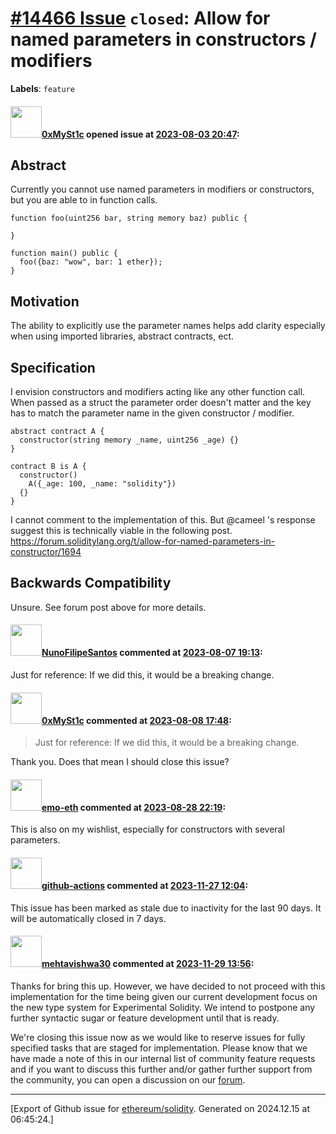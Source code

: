 # [\#14466 Issue](https://github.com/ethereum/solidity/issues/14466) `closed`: Allow for named parameters in constructors / modifiers
**Labels**: `feature`


#### <img src="https://avatars.githubusercontent.com/u/101825630?u=95ecedbb7e7ac03015da8bb9288a9906cd5ef58b&v=4" width="50">[0xMySt1c](https://github.com/0xMySt1c) opened issue at [2023-08-03 20:47](https://github.com/ethereum/solidity/issues/14466):

## Abstract

Currently you cannot use named parameters in modifiers or constructors, but you are able to in function calls. 
```solidity
function foo(uint256 bar, string memory baz) public {

}

function main() public {
  foo({baz: "wow", bar: 1 ether});
}
```

## Motivation

The ability to explicitly use the parameter names helps add clarity especially when using imported libraries, abstract contracts, ect.

## Specification

I envision constructors and modifiers acting like any other function call. When passed as a struct the parameter order doesn't matter and the key has to match the parameter name in the given constructor / modifier.

```solidity
abstract contract A {
  constructor(string memory _name, uint256 _age) {}
}

contract B is A {
  constructor()
    A({_age: 100, _name: "solidity"})
  {}
}
```

I cannot comment to the implementation of this. But @cameel 's response suggest this is technically viable in the following post.
https://forum.soliditylang.org/t/allow-for-named-parameters-in-constructor/1694

## Backwards Compatibility

Unsure. See forum post above for more details.


#### <img src="https://avatars.githubusercontent.com/u/2582498?u=a1331723a724eb612a66f75abee3048448e2fe01&v=4" width="50">[NunoFilipeSantos](https://github.com/NunoFilipeSantos) commented at [2023-08-07 19:13](https://github.com/ethereum/solidity/issues/14466#issuecomment-1668441213):

Just for reference: If we did this, it would be a breaking change.

#### <img src="https://avatars.githubusercontent.com/u/101825630?u=95ecedbb7e7ac03015da8bb9288a9906cd5ef58b&v=4" width="50">[0xMySt1c](https://github.com/0xMySt1c) commented at [2023-08-08 17:48](https://github.com/ethereum/solidity/issues/14466#issuecomment-1670048618):

> Just for reference: If we did this, it would be a breaking change.

Thank you. Does that mean I should close this issue?

#### <img src="https://avatars.githubusercontent.com/u/6371847?u=e742de0840c92293e1c2427113de2346012ba523&v=4" width="50">[emo-eth](https://github.com/emo-eth) commented at [2023-08-28 22:19](https://github.com/ethereum/solidity/issues/14466#issuecomment-1696503158):

This is also on my wishlist, especially for constructors with several parameters.

#### <img src="https://avatars.githubusercontent.com/in/15368?v=4" width="50">[github-actions](https://github.com/apps/github-actions) commented at [2023-11-27 12:04](https://github.com/ethereum/solidity/issues/14466#issuecomment-1827704559):

This issue has been marked as stale due to inactivity for the last 90 days.
It will be automatically closed in 7 days.

#### <img src="https://avatars.githubusercontent.com/u/32997409?u=b4f328ebdfeb0517e767cf91f267149f15bc3d7c&v=4" width="50">[mehtavishwa30](https://github.com/mehtavishwa30) commented at [2023-11-29 13:56](https://github.com/ethereum/solidity/issues/14466#issuecomment-1831944093):

Thanks for bring this up. However, we have decided to not proceed with this implementation for the time being given our current development focus on the new type system for Experimental Solidity. We intend to postpone any further syntactic sugar or feature development until that is ready.

We're closing this issue now as we would like to reserve issues for fully specified tasks that are staged for implementation. Please know that we have made a note of this in our internal list of community feature requests and if you want to discuss this further and/or gather further support from the community, you can open a discussion on our [forum](https://forum.soliditylang.org/).


-------------------------------------------------------------------------------



[Export of Github issue for [ethereum/solidity](https://github.com/ethereum/solidity). Generated on 2024.12.15 at 06:45:24.]
